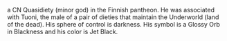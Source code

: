 a CN Quasidiety (minor god) in the Finnish pantheon. He was associated with Tuoni, the male of a pair of dieties that maintain the Underworld (land of the dead). His sphere of control is darkness. His symbol is a Glossy Orb in Blackness and his color is Jet Black.